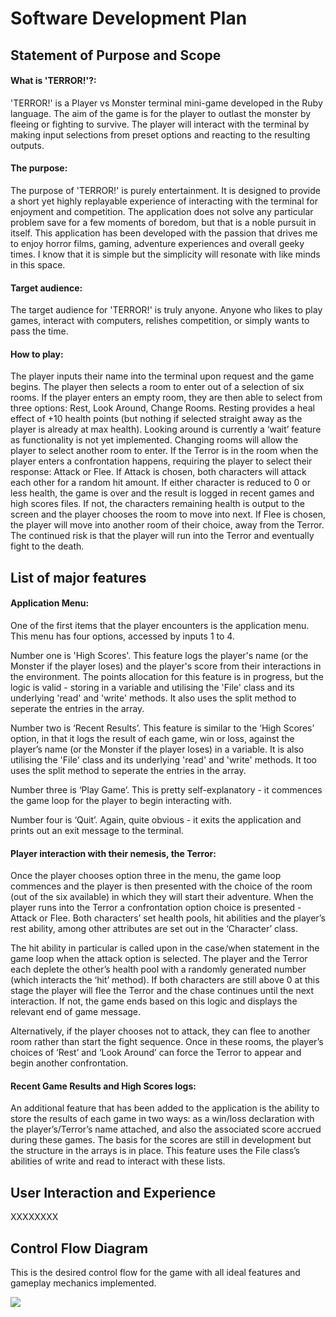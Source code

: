 # Software Development Plan

## Statement of Purpose and Scope

#### What is 'TERROR!'?:

'TERROR!' is a Player vs Monster terminal mini-game developed in the Ruby language. The aim of the game is for the player to outlast the monster by fleeing or fighting to survive. The player will interact with the terminal by making input selections from preset options and reacting to the resulting outputs. 

#### The purpose:

The purpose of 'TERROR!' is purely entertainment. It is designed to provide a short yet highly replayable experience of interacting with the terminal for enjoyment and competition. The application does not solve any particular problem save for a few moments of boredom, but that is a noble pursuit in itself. This application has been developed with the passion that drives me to enjoy horror films, gaming, adventure experiences and overall geeky times. I know that it is simple but the simplicity will resonate with like minds in this space. 

#### Target audience:

The target audience for 'TERROR!' is truly anyone. Anyone who likes to play games, interact with computers, relishes competition, or simply wants to pass the time. 

#### How to play:

The player inputs their name into the terminal upon request and the game begins. The player then selects a room to enter out of a selection of six rooms. If the player enters an empty room, they are then able to select from three options: Rest, Look Around, Change Rooms. Resting provides a heal effect of +10 health points (but nothing if selected straight away as the player is already at max health). Looking around is currently a ‘wait’ feature as functionality is not yet implemented. Changing rooms will allow the player to select another room to enter. If the Terror is in the room when the player enters a confrontation happens, requiring the player to select their response: Attack or Flee. If Attack is chosen, both characters will attack each other for a random hit amount. If either character is reduced to 0 or less health, the game is over and the result is logged in recent games and high scores files. If not, the characters remaining health is output to the screen  and the player chooses the room to move into next. If Flee is chosen, the player will move into another room of their choice, away from the Terror. The continued risk is that the player will run into the Terror and eventually fight to the death.

## List of major features

#### Application Menu:

One of the first items that the player encounters is the application menu. This menu has four options, accessed by inputs 1 to 4. 

Number one is 'High Scores'. This feature logs the player's name (or the Monster if the player loses) and the player's score from their interactions in the environment. The points allocation for this feature is in progress, but the logic is valid - storing in a variable and utilising the 'File' class and its underlying 'read' and 'write' methods. It also uses the split method to seperate the entries in the array. 

Number two is ‘Recent Results’. This feature is similar to the ‘High Scores’ option, in that it logs the result of each game, win or loss, against the player’s name (or the Monster if the player loses) in a variable. It is also utilising the 'File' class and its underlying 'read' and 'write' methods. It too uses the split method to seperate the entries in the array.

Number three is ‘Play Game’. This is pretty self-explanatory - it commences the game loop for the player to begin interacting with. 

Number four is ‘Quit’. Again, quite obvious - it exits the application and prints out an exit message to the terminal.

#### Player interaction with their nemesis, the Terror:

Once the player chooses option three in the menu, the game loop commences and the player is then presented with the choice of the room (out of the six available) in which they will start their adventure. When the player runs into the Terror a confrontation option choice is presented - Attack or Flee. Both characters’ set health pools, hit abilities and the player’s rest ability, among other attributes are set out in the ‘Character’ class. 

The hit ability in particular is called upon in the case/when statement in the game loop when the attack option is selected. The player and the Terror each deplete the other’s health pool with a randomly generated number (which interacts the ‘hit’ method). If both characters are still above 0 at this stage the player will flee the Terror and the chase continues until the next interaction. If not, the game ends based on this logic and displays the relevant end of game message.

Alternatively, if the player chooses not to attack, they can flee to another room rather than start the fight sequence. Once in these rooms, the player’s choices of ‘Rest’ and ‘Look Around’ can force the Terror to appear and begin another confrontation. 

#### Recent Game Results and High Scores logs:

An additional feature that has been added to the application is the ability to store the results of each game in two ways: as a win/loss declaration with the player’s/Terror’s name attached, and also the associated score accrued during these games. The basis for the scores are still in development but the structure in the arrays is in place. This feature uses the File class’s abilities of write and read to interact with these lists.

## User Interaction and Experience

XXXXXXXX

## Control Flow Diagram

This is the desired control flow for the game with all ideal features and gameplay mechanics implemented. 

![](images/Control-Flow-Diagram.png)

